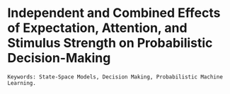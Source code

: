 # Independent and Combined Effects of Expectation, Attention, and Stimulus Strength on Probabilistic Decision-Making

`Keywords: State-Space Models, Decision Making, Probabilistic Machine Learning.`
